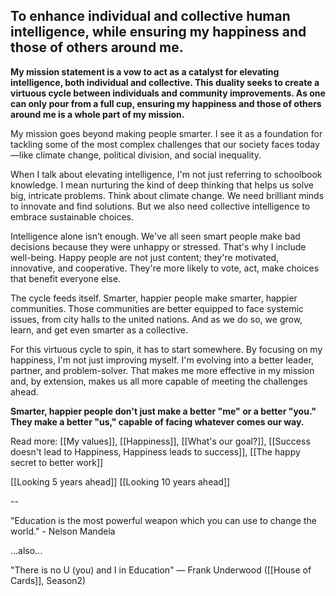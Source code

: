 ## To enhance individual and collective human intelligence, while ensuring my happiness and those of others around me.

**My mission statement is a vow to act as a catalyst for elevating intelligence, both individual and collective. This duality seeks to create a virtuous cycle between individuals and community improvements. As one can only pour from a full cup, ensuring my happiness and those of others around me is a whole part of my mission.**

My mission goes beyond making people smarter. I see it as a foundation for tackling some of the most complex challenges that our society faces today—like climate change, political division, and social inequality.

When I talk about elevating intelligence, I'm not just referring to schoolbook knowledge. I mean nurturing the kind of deep thinking that helps us solve big, intricate problems. Think about climate change. We need brilliant minds to innovate and find solutions. But we also need collective intelligence to embrace sustainable choices.

Intelligence alone isn’t enough. We've all seen smart people make bad decisions because they were unhappy or stressed. That's why I include well-being. Happy people are not just content; they're motivated, innovative, and cooperative. They're more likely to vote, act, make choices that benefit everyone else.

The cycle feeds itself. Smarter, happier people make smarter, happier communities. Those communities are better equipped to face systemic issues, from city halls to the united nations. And as we do so, we grow, learn, and get even smarter as a collective.

For this virtuous cycle to spin, it has to start somewhere. By focusing on my happiness, I'm not just improving myself. I'm evolving into a better leader, partner, and problem-solver. That makes me more effective in my mission and, by extension, makes us all more capable of meeting the challenges ahead.

**Smarter, happier people don't just make a better "me" or a better "you." They make a better "us," capable of facing whatever comes our way.**

Read more: [[My values]], [[Happiness]], [[What's our goal?]], [[Success doesn't lead to Happiness, Happiness leads to success]], [[The happy secret to better work]]

[[Looking 5 years ahead]] [[Looking 10 years ahead]]

--

"Education is the most powerful weapon which you can use to change the world." - Nelson Mandela

...also...

"There is no U (you) and I in Education" — Frank Underwood ([[House of Cards]], Season2)